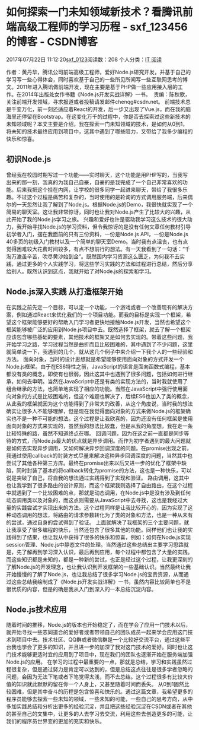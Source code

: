 # 如何探索一门未知领域新技术？看腾讯前端高级工程师的学习历程 - sxf_123456的博客 - CSDN博客
2017年07月22日 11:12:20[sxf_0123](https://me.csdn.net/sxf_123456)阅读数：208
个人分类：[IT 阅读](https://blog.csdn.net/sxf_123456/article/category/7045657)
> 
作者：黄丹华，腾讯公司前端高级工程师，爱好Node.js研究开发，并基于自己的学习写一些心得体会，同时喜欢基于自己的一些所见所闻写一些互联网思考的博文。2011年进入腾讯做前端开发，现在主要是基于PHP做一些应用接入层的工作。在2014年出版处女作书籍《Node.js开发实战详解》一书。 
责编：陈秋歌，关注前端开发领域，寻求报道或者投稿请发邮件chenqg#csdn.net。
前端技术总是千变万化，前一刻还适应着React的开发，后一步又出现了Vue.js，而在我的脑海里还停留在Bootstrap。在这变化万千的过程中，你是否去探索过这些新技术的未知领域呢？本文主要是介绍，我在探索一门未知领域的技术，是如何从0到1，将未知的技术最终应用到项目中，这其中遇到了哪些阻力，又带给了我多少编程的快乐和惊喜。
## 初识Node.js
曾经我在校园时期写过一个功能——实时聊天，这个功能是用PHP写的，当我写出来的那一刻，我真的为我自己自豪，自豪的是我完成了一个自己非常喜欢的功能。后来我把这个挂在内网，让学校的很多同学一起进来聊天，带给了我很多乐趣。不过这个过程是痛苦和复杂的，当时使用的是轮询的方式调用服务端，后来偶尔的一天忽然让我了解到了Node.js。根据Node.js的Demo，我很快就实现了一个简易的聊天室。这让我非常惊讶，同时也让我对Node.js产生了比较大的兴趣，从此开始了我的Node.js学习之旅。
兴趣和爱好也许是驱动我学习这么技术的很大动力，我开始寻找Node.js的学习资料，但令我惊讶的是没有任何文章任何教材引导初学者入门，摆在我面前的只有三份资料，一份是Node.js API，一份是Node.js 40多页的初级入门教材以及一个简单的聊天室Demo。当时我有点沮丧，也有点觉得困难较大花费时间较多，有点不想前行的想法。有一天我看到了一句话：“千淘万漉虽辛苦，吹尽黄沙始到金”。既然国内学习资源这么匮乏，为何我不去实践，通过更多的个人实践学习，将这些学习实践的方法和过程进行总结，然后分享给别人。既然认识到这点，我就开始了对Node.js的探索和学习。
## Node.js深入实践 从打造框架开始
在实践之前先定一个目标，可以定一个功能，一个游戏或者一个改善现有的解决方案，例如通过React来优化我们的一个项目功能。而我的目标是实现一个框架，希望这个框架能够更好的帮助入门学习者更快地接触Node.js开发，当然也希望这个框架能够被广泛的应用到Node.js项目中去。既然选择了框架，就去了解一个框架应该包含哪些基础的要素，其他技术的框架又是如何去实现的。带着这些问题，我开始学习之路，学习过程当然是曲折而且比较困难的，其中遇到了不少问题，这里就简单说一下，我遇到的几个，就从这几个例子中来介绍一下我个人的一些经验和方法。
面向对象，当时的设计思想就是希望能够使用面向对象的方式开发一个Node.js框架。由于在ES6特性之前，JavaScript的语言是面向函数式编程，基本都没有类的概念，即使有也很弱，因此这其中也遇到了很多问题，包括如何进行继承，如何去申明。当然在JavaScript中还是有类的实现方法的，当时我就使用了组合继承的方法，也简单地实现了相应的功能。当然在JavaScript中强行使用面向对象的方式是比较困难的，但这个难题也解决了，后续ES6也加入了类的概念，从此我的框架就因为这个功能得到了非常大的改善，从这个角度说，当时我的想法确实让很多人不能够理解，但是现在我觉得面向对象的方式来做Node.js的框架确实也不是一种不可能的想法。这个过程是让我欣喜的，因为还没有任何框架是使用面向对象的方式来实现的，虽然我的想法比较蠢，但是从我的角度想，我在走一条比较特殊的路，虽然不知道终点在哪。
回调问题，因为在这之前一直都是同步等待的方式，而Node.js最大的优点就是异步调用。而作为初学者遇到的最大问题就是如何去实现异步调用，又如何解决异步回调深度的问题。在promise出现之前，我通过使用callback的封装方式尽量来解决这种异步回调深度的问题，当然其中也尝试了其他各种第三方库。最终在promise出来以后又进一步的优化了框架中缺陷，同时封装了基本的将callback转化为promise的方法，这也是一种快乐，可以说是突破了自己，将自我的想法通过实践得到了实现和验证。
路由调用，这其中也让我学到了很多路由的设计原则，而这个框架我则选择了自由路由，在这个过程中就遇到了一个比较困难的点，那就是动态调用，在Node.js中是没有涉及到任何动态调用类以及对象的，而这点则需要从JavaScript中去寻找，这也是我经过大量的实践尝试才实现出来的方法。这个过程同样是让我比较开心的，因为实现了这种动态调用的想法，将路由的请求参数转化为了类的对象和方法，也是一种从未有的尝试，通过自身的尝试得到了验证。
上面就解决了我框架的三个主要问题，就让我享受了很多编程的快乐，当然还包含了很多其他的功能。同样他们也让我的实践得到了结果，也让我从中获得了很多的快乐和惊喜，例如：如何在Node.js实现session管理、Node.js中静态文件的处理。当然通过这些总结出主要学习思路就是，先了解再到学习深入认识，最后再到应用，每个过程中都包含了大量的实践。而这些知识都是未知的，都是一种新的尝试，也正是经过这个过程，让我更深刻的了解Node.js的开发理念，也让我认识到开发框架的一些基础认识。当然最终让我开始慢慢的了解了Node.js，也让我总结了很多学习Node.js的宝贵资源，从而通过这些总结我绘制成了《Node.js开发实战详解》一书，虽然内容比较简单也不是很优质的内容，但是的确是我从入门到深入的一本总结沉淀内容。
## Node.js技术应用
随着时间的推移，Node.js的版本也开始稳定了，而在学会了应用一门技术以后，就开始寻找一些志同道合的爱好者或者带领自己的团队成员一起来学会应用这门技术到项目中去。技术社区、QQ群或者微信群是一个比较好交流平台，通过这些平台我也学会了更多的知识，并且进一步的加深了我对这门技术的爱好。同时也让这门技术能够更适时宜的应用到了项目中，现在我们的团队也逐渐开始在服务端加强Node.js的应用。
在学习的过程中最重要的一点，那就是总结，学习和实践虽然过程很复杂，但是通过努力是肯定可以达到的，但是总结这点往往是很多学者忽略的问题，会因为无法下笔或者下笔觉得太浅，而不去总结。这个过程很多有比较大价值的知识就此默默的留在你一个人身上，又甚至随着时间而丢失。
从0到1固然比较困难，但是其中奋斗的历程是包含惊喜和快乐的。通过这篇文章，我希望更多的程序员能够去探索一些未知的领域，一些未知的可能，一些自己的思考方向，从中多加实践总结和分析出更多的经验沉淀，并且把这些经验沉淀在CSDN或者在其他的甚至自己的文集中，让更多的人去学习去交流，利用这些去创造更多的可能，让我们的程序员世界变的更加的充实和快乐。
